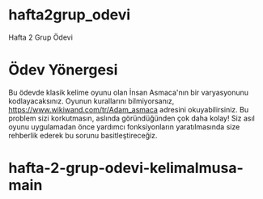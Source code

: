 # hafta2grup_odevi
Hafta 2 Grup Ödevi

# Ödev Yönergesi
Bu ödevde klasik kelime oyunu olan İnsan Asmaca'nın bir varyasyonunu kodlayacaksınız. Oyunun kurallarını bilmiyorsanız, https://www.wikiwand.com/tr/Adam_asmaca adresini okuyabilirsiniz. Bu problem sizi korkutmasın, aslında göründüğünden çok daha kolay! Siz asıl oyunu uygulamadan önce yardımcı fonksiyonların yaratılmasında size rehberlik ederek bu sorunu basitleştireceğiz.
# hafta-2-grup-odevi-kelimalmusa-main
